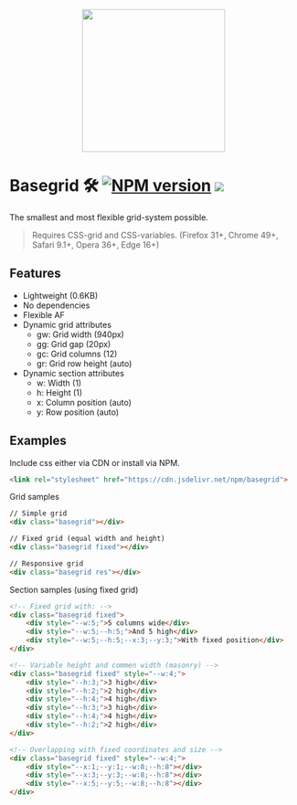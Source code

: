 <p align="center">
  <img width="250" height="250" src="https://base.grid.studio/img/logo.png?raw=true">
</p>

# Basegrid 🛠 [![NPM version](https://badge.fury.io/js/basegrid.svg)](https://www.npmjs.com/package/basegrid) [![](https://data.jsdelivr.com/v1/package/npm/basegrid/badge?style=rounded)](https://www.jsdelivr.com/package/npm/basegrid)

The smallest and most flexible grid-system possible.
> Requires CSS-grid and CSS-variables.
> (Firefox 31+, Chrome 49+, Safari 9.1+, Opera 36+, Edge 16+)

## Features
- Lightweight (0.6KB)
- No dependencies
- Flexible AF
- Dynamic grid attributes
	- gw: Grid width (940px)
	- gg: Grid gap (20px)
	- gc: Grid columns (12)
	- gr: Grid row height (auto)
- Dynamic section attributes
	- w: Width (1)
	- h: Height (1)
	- x: Column position (auto)
	- y: Row position (auto)

## Examples
Include css either via CDN or install via NPM.
```html
<link rel="stylesheet" href="https://cdn.jsdelivr.net/npm/basegrid">
```

Grid samples
```html
// Simple grid
<div class="basegrid"></div>

// Fixed grid (equal width and height)
<div class="basegrid fixed"></div>

// Responsive grid
<div class="basegrid res"></div>
```

Section samples (using fixed grid)
```html
<!-- Fixed grid with: -->
<div class="basegrid fixed">
	<div style="--w:5;">5 columns wide</div>
	<div style="--w:5;--h:5;">And 5 high</div>
	<div style="--w:5;--h:5;--x:3;--y:3;">With fixed position</div>
</div>

<!-- Variable height and commen width (masonry) -->
<div class="basegrid fixed" style="--w:4;">
	<div style="--h:3;">3 high</div>
	<div style="--h:2;">2 high</div>
	<div style="--h:4;">4 high</div>
	<div style="--h:3;">3 high</div>
	<div style="--h:4;">4 high</div>
	<div style="--h:2;">2 high</div>
</div>

<!-- Overlapping with fixed coordinates and size -->
<div class="basegrid fixed" style="--w:4;">
	<div style="--x:1;--y:1;--w:8;--h:8"></div>
	<div style="--x:3;--y:3;--w:8;--h:8"></div>
	<div style="--x:5;--y:5;--w:8;--h:8"></div>
</div>
```